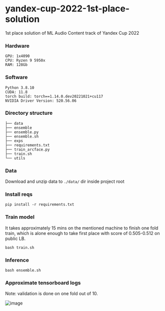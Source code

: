 # yandex-cup-2022-1st-place-solution
1st place solution of ML Audio Content track of Yandex Cup 2022

### Hardware
```
GPU: 1x4090
CPU: Ryzen 9 5950x
RAM: 128Gb
```
### Software
```
Python 3.8.10
CUDA: 11.8
torch build: torch==1.14.0.dev20221021+cu117
NVIDIA Driver Version: 520.56.06
```
### Directory structure
```
├── data
├── ensemble
├── ensemble.py
├── ensemble.sh
├── exps
├── requirements.txt
├── train_arcface.py
├── train.sh
└── utils
```

### Data

Download and unzip data to ```./data/``` dir inside project root

### Install reqs

```pip install -r requirements.txt```

### Train model

It takes approximately 15 mins on the mentioned machine to finish one fold train, 
which is alone enough to take first place with score of 0.505-0.512 on public LB.

```bash train.sh```

### Inference
```bash ensemble.sh``` 

### Approximate tensorboard logs
Note: validation is done on one fold out of 10. 

![image](https://user-images.githubusercontent.com/57013219/201779620-31bb2e9e-3a99-45a3-af2e-c3a75ece93c0.png)
